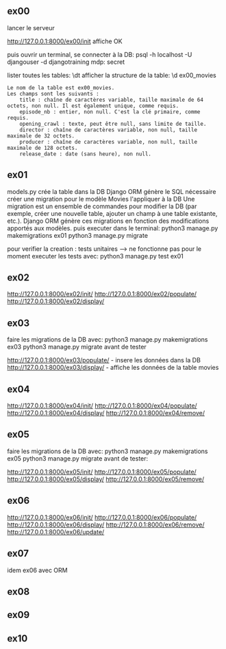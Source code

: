 ## ex00

lancer le serveur


http://127.0.0.1:8000/ex00/init
affiche OK

puis ouvrir un terminal, se connecter à la DB:
psql -h localhost -U djangouser -d djangotraining
mdp: secret

lister toutes les tables:
\dt
afficher la structure de la table:
\d ex00_movies

    Le nom de la table est ex00_movies.
    Les champs sont les suivants :
        title : chaîne de caractères variable, taille maximale de 64 octets, non null. Il est également unique, comme requis.
        episode_nb : entier, non null. C'est la clé primaire, comme requis.
        opening_crawl : texte, peut être null, sans limite de taille.
        director : chaîne de caractères variable, non null, taille maximale de 32 octets.
        producer : chaîne de caractères variable, non null, taille maximale de 128 octets.
        release_date : date (sans heure), non null.


## ex01
models.py crée la table dans la DB
Django ORM génère le SQL nécessaire
créer une migration pour le modèle Movies l'appliquer à la DB 
Une migration est un ensemble de commandes pour modifier la DB (par exemple, créer une nouvelle table, ajouter un champ à une table existante, etc.). Django ORM génère ces migrations en fonction des modifications apportés aux modèles.
puis executer dans le terminal:
    python3 manage.py makemigrations ex01
    python3 manage.py migrate

pour verifier la creation : tests unitaires --> ne fonctionne pas pour le moment
executer les tests avec:
    python3 manage.py test ex01

## ex02
http://127.0.0.1:8000/ex02/init/
http://127.0.0.1:8000/ex02/populate/
http://127.0.0.1:8000/ex02/display/



## ex03
faire les migrations de la DB avec:
    python3 manage.py makemigrations ex03
    python3 manage.py migrate
avant de tester

http://127.0.0.1:8000/ex03/populate/ - insere les données dans la DB
http://127.0.0.1:8000/ex03/display/ - affiche les données de la table movies


## ex04
http://127.0.0.1:8000/ex04/init/
http://127.0.0.1:8000/ex04/populate/
http://127.0.0.1:8000/ex04/display/
http://127.0.0.1:8000/ex04/remove/


## ex05
faire les migrations de la DB avec:
    python3 manage.py makemigrations ex05
    python3 manage.py migrate
avant de tester:

http://127.0.0.1:8000/ex05/init/
http://127.0.0.1:8000/ex05/populate/
http://127.0.0.1:8000/ex05/display/
http://127.0.0.1:8000/ex05/remove/


## ex06
http://127.0.0.1:8000/ex06/init/
http://127.0.0.1:8000/ex06/populate/
http://127.0.0.1:8000/ex06/display/
http://127.0.0.1:8000/ex06/remove/
http://127.0.0.1:8000/ex06/update/

## ex07
idem ex06 avec ORM

## ex08

## ex09

## ex10